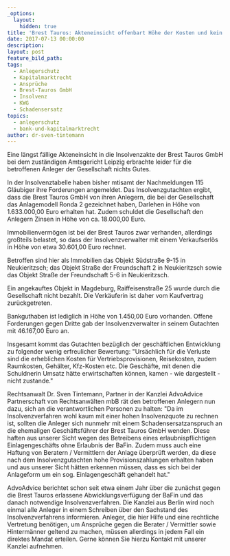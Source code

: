 ```yaml
---
_options:
  layout:
    hidden: true
title: 'Brest Tauros: Akteneinsicht offenbart Höhe der Kosten und kein Geld für die Anleger'
date: 2017-07-13 00:00:00
description:
layout: post
feature_bild_path:
tags:
  - Anlegerschutz
  - Kapitalmarktrecht
  - Ansprüche
  - Brest-Tauros GmbH
  - Insolvenz
  - KWG
  - Schadensersatz
topics:
  - anlegerschutz
  - bank-und-kapitalmarktrecht
author: dr-sven-tintemann
---
```



Eine l&auml;ngst f&auml;llige Akteneinsicht in die Insolvenzakte der Brest Tauros GmbH bei dem zust&auml;ndigen Amtsgericht Leipzig erbrachte leider f&uuml;r die betroffenen Anleger der Gesellschaft nichts Gutes.

In der Insolvenztabelle haben bisher mtisamt der Nachmeldungen 115 Gl&auml;ubiger ihre Forderungen angemeldet. Das Insolvenzgutachten ergibt, dass die Brest Tauros GmbH von ihren Anlegern, die bei der Gesellschaft das Anlagemodell Ronda 2 gezeichnet haben, Darlehen in H&ouml;he von 1.633.000,00 Euro erhalten hat. Zudem schuldet die Gesellschaft den Anlegern Zinsen in H&ouml;he von ca. 18.000,00 Euro.

Immobilienverm&ouml;gen ist bei der Brest Tauros zwar verhanden, allerdings gro&szlig;teils belastet, so dass der Insolvenzverwalter mit einem Verkaufserl&ouml;s in H&ouml;he von etwa 30.601,00 Euro rechnet.

Betroffen sind hier als Immobilien das Objekt S&uuml;dstra&szlig;e 9-15 in Neukieritzsch; das Objekt Stra&szlig;e der Freundschaft 2 in Neukieritzsch sowie das Objekt Stra&szlig;e der Freundschaft 5-6 in Neukieritzsch.

Ein angekauftes Objekt in Magdeburg, Raiffeisenstra&szlig;e 25 wurde durch die Gesellschaft nicht bezahlt. Die Verk&auml;uferin ist daher vom Kaufvertrag zur&uuml;ckgetreten.

Bankguthaben ist lediglich in H&ouml;he von 1.450,00 Euro vorhanden. Offene Forderungen gegen Dritte gab der Insolvenzverwalter in seinem Gutachten mit 46.167,00 Euro an.

Insgesamt kommt das Gutachten bez&uuml;glich der gesch&auml;ftlichen Entwicklung zu folgender wenig erfreulicher Bewertung: "Urs&auml;chlich f&uuml;r die Verluste sind die erheblichen Kosten f&uuml;r Vertriebsprovisionen, Reisekosten, zudem Raumkosten, Geh&auml;lter, Kfz-Kosten etc. Die Gesch&auml;fte, mit denen die Schuldnerin Umsatz h&auml;tte erwirtschaften k&ouml;nnen, kamen - wie dargestellt - nicht zustande."

Rechtsanwalt Dr. Sven Tintemann, Partner in der Kanzlei AdvoAdvice Partnerschaft von Rechtsanw&auml;lten mbB r&auml;t den betroffenen Anlegern nun dazu, sich an die verantwortlichen Personen zu halten: "Da im Insolvenzverfahren wohl kaum mit einer hohen Insolvenzquote zu rechnen ist, sollten die Anleger sich nunmehr mit einem Schadensersatzanspruch an die ehemaligen Gesch&auml;ftsf&uuml;hrer der Brest Tauros GmbH wenden. Diese haften aus unserer Sicht wegen des Betreibens eines erlaubnispflichtigen Einlagengesch&auml;fts ohne Erlaubnis der BaFin. Zudem muss auch eine Haftung von Beratern / Vermittlern der Anlage &uuml;berpr&uuml;ft werden, da diese nach dem Insolvenzgutachten hohe Provisionszahlungen erhalten haben und aus unserer Sicht h&auml;tten erkennen m&uuml;ssen, dass es sich bei der Anlageform um ein sog. Einlagengesch&auml;ft gehandelt hat."

AdvoAdvice berichtet schon seit etwa einem Jahr &uuml;ber die zun&auml;chst gegen die Brest Tauros erlassene Abwicklungsverf&uuml;gung der BaFin und das danach notwendige Insolvenzverfahren. Die Kanzlei aus Berlin wird noch einmal alle Anleger in einem Schreiben &uuml;ber den Sachstand des Insolvenzverfahrens informieren. Anleger, die hier Hilfe und eine rechtliche Vertretung ben&ouml;tigen, um Anspr&uuml;che gegen die Berater / Vermittler sowie Hinterm&auml;nner geltend zu machen, m&uuml;ssen allerdings in jedem Fall ein direktes Mandat erteilen. Gerne k&ouml;nnen Sie hierzu Kontakt mit unserer Kanzlei aufnehmen.